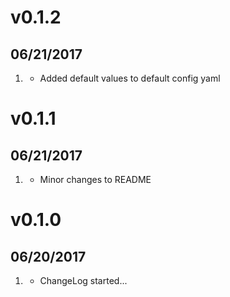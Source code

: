 # v0.1.2
##  06/21/2017

1. [](#improved)
    * Added default values to default config yaml

# v0.1.1
##  06/21/2017

1. [](#improved)
    * Minor changes to README

# v0.1.0
##  06/20/2017

1. [](#new)
    * ChangeLog started...

